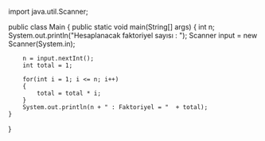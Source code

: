 import java.util.Scanner;

public class Main {
    public static void main(String[] args) {
        int n;
        System.out.println("Hesaplanacak faktoriyel sayısı : ");
        Scanner input = new Scanner(System.in);

        n = input.nextInt();
        int total = 1;

        for(int i = 1; i <= n; i++)
        {
            total = total * i;
        }
        System.out.println(n + " : Faktoriyel = "  + total);
    }


}
